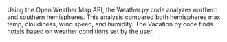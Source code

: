 Using the Open Weather Map API, the Weather.py code analyzes northern and southern hemispheres. This analysis compared both hemispheres max temp, cloudiness, wind speed, and humidity. 
The Vacation.py code finds hotels based on weather conditions set by the user.
